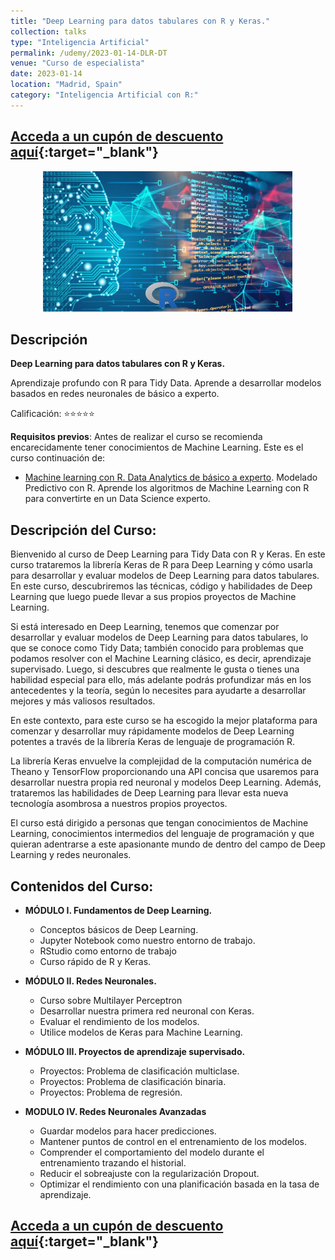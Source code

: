 ```yaml
---
title: "Deep Learning para datos tabulares con R y Keras."
collection: talks
type: "Inteligencia Artificial"
permalink: /udemy/2023-01-14-DLR-DT
venue: "Curso de especialista"
date: 2023-01-14
location: "Madrid, Spain"
category: "Inteligencia Artificial con R:"
---
```


## [Acceda a un cupón de descuento aquí](https://www.udemy.com/course/deep-learning-r/?couponCode=MAR_2025){:target="_blank"}

<div>
<p align = "center">
<img src="/images/courses/DLR-DT.jpg" alt="Deep Learning para datos tabulares con R" width="400">
</p>
</div>

## Descripción

<b>Deep Learning para datos tabulares con R y Keras.</b>

Aprendizaje profundo con R para Tidy Data. Aprende a desarrollar modelos basados en redes neuronales de básico a experto.

Calificación: ⭐⭐⭐⭐⭐

<b>Requisitos previos</b>: Antes de realizar el curso se recomienda encarecidamente tener conocimientos de Machine Learning. Este es el curso continuación de:
- [Machine learning con R. Data Analytics de básico a experto](https://www.udemy.com/course/machine-learning-con-r-data-analytics/?couponCode=MAR_2025). Modelado Predictivo con R. Aprende los algoritmos de Machine Learning con R para convertirte en un Data Science experto.

## Descripción del Curso:

Bienvenido al curso de Deep Learning para Tidy Data con R y Keras. En este curso trataremos la librería Keras de R para Deep Learning y cómo usarla para desarrollar y evaluar modelos de Deep Learning para datos tabulares. En este curso, descubriremos las técnicas, código y habilidades de Deep Learning que luego puede llevar a sus propios proyectos de Machine Learning.

Si está interesado en Deep Learning, tenemos que comenzar por desarrollar y evaluar modelos de Deep Learning para datos tabulares, lo que se conoce como Tidy Data; también conocido para problemas que podamos resolver con el Machine Learning clásico, es decir, aprendizaje supervisado. Luego, si descubres que realmente le gusta o tienes una habilidad especial para ello, más adelante podrás profundizar más en los antecedentes y la teoría, según lo necesites para ayudarte a desarrollar mejores y más valiosos resultados.

En este contexto, para este curso se ha escogido la mejor plataforma para comenzar y desarrollar muy rápidamente modelos de Deep Learning potentes a través de la librería Keras de lenguaje de programación R.

La librería Keras envuelve la complejidad de la computación numérica de Theano y TensorFlow proporcionando una API concisa que usaremos para desarrollar nuestra propia red neuronal y modelos Deep Learning. Además, trataremos las habilidades de Deep Learning para llevar esta nueva tecnología asombrosa a nuestros propios proyectos.

El curso  está dirigido a personas que tengan conocimientos de Machine Learning, conocimientos intermedios del lenguaje de programación y que quieran adentrarse a este apasionante mundo de dentro del campo de Deep Learning y redes neuronales.

## Contenidos del Curso:

- __MÓDULO I. Fundamentos de Deep Learning.__
    - Conceptos básicos de Deep Learning.
    - Jupyter Notebook como nuestro entorno de trabajo.
    - RStudio como entorno de trabajo
    - Curso rápido de R y Keras.

- __MÓDULO II. Redes Neuronales.__
    - Curso sobre Multilayer Perceptron
    - Desarrollar nuestra primera red neuronal con Keras.
    - Evaluar el rendimiento de los modelos.
    - Utilice modelos de Keras para Machine Learning.

- __MÓDULO III. Proyectos de aprendizaje supervisado.__
    - Proyectos: Problema de clasificación multiclase.
    - Proyectos: Problema de clasificación binaria.
    - Proyectos: Problema de regresión.

- __MODULO IV. Redes Neuronales Avanzadas__
    - Guardar modelos para hacer predicciones.
    - Mantener puntos de control en el entrenamiento de los modelos.
    - Comprender el comportamiento del modelo durante el entrenamiento trazando el historial.
    - Reducir el sobreajuste con la regularización Dropout.
    - Optimizar el rendimiento con una planificación basada en la tasa de aprendizaje.

## [Acceda a un cupón de descuento aquí](https://www.udemy.com/course/deep-learning-r/?couponCode=MAR_2025){:target="_blank"}

